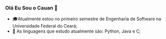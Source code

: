 
### Olá Eu Sou o Cauan 🦊

- 🎓Atualmente estou no primeiro semestre de Engenharia de Software na Universidade Federal do Ceará;
- 🌱 As linguagens que estudo atualmente são: Python, Java e C;
